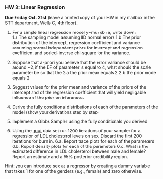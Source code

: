 ### HW 3:  Linear Regression
**Due Friday Oct. 21st** (leave a printed copy of your HW in my mailbox in the STT department, Wells C, 4th floor).


1. For a simple linear regression model y=mu+xb+e, write down:  
   1.a The sampling model assuming IID normal errors
   1.b The prior distribution of the intercept, regression coefficient and variance assuming normal independent priors for intercept and regression coefficient and scaled-inverse chi-square for the variance.
   
2. Suppose that a-priori you believe that the error variance should be around ~2, if the DF of parameter is equal to 4, what should the scale parameter be so that the 
   2.a the prior mean equals 2
   2.b the prior mode equals 2
3. Suggest values for the prior mean and variance of the priors of the intercept and of the regression coefficient that will yield negligable influence of the prior on inferences.

4. Derive the fully conditional distributions of each of the parameters of the model (show your derivations step by step)

5. Implement a Gibbs Sampler using the fully conditionals you derived

6. Using the [gout](https://github.com/gdlc/STT465/blob/master/gout.txt) data set run 1200 iterations of your sampler for a regression of LDL cholesterol levels on sex. Discard the first 200 iterations for burn in.
    6.a. Report trace plots for each of the parameters
    6.b. Report density plots for each of the parameters
    6.c. What is the estimated difference in LDL cholesterol between male and female? Report an estimate and a 95% posterior credibility region.
    
    
 Hint: you can introduce sex as a regressor by creating a dummy variable that takes 1 for one of the genders (e.g., female) and zero otherwise.
 
 

